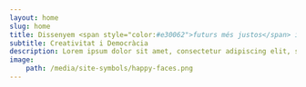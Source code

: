 ```yaml
---
layout: home
slug: home
title: Dissenyem <span style="color:#e30062">futurs més justos</span> i, per què no, també més <span style="color:#e30062">divertits</span> 
subtitle: Creativitat i Democràcia
description: Lorem ipsum dolor sit amet, consectetur adipiscing elit, sed do eiusmod tempor incididunt ut labore et dolore magna aliqua. Urna nunc id cursus metus aliquam eleifend mi in nulla. Hac habitasse platea ictumst vestibulum. Eros in cursus turpis massa tincidunt dui ut ornare.
image: 
    path: /media/site-symbols/happy-faces.png
---
```

